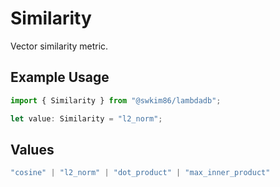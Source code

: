 # Similarity

Vector similarity metric.

## Example Usage

```typescript
import { Similarity } from "@swkim86/lambdadb";

let value: Similarity = "l2_norm";
```

## Values

```typescript
"cosine" | "l2_norm" | "dot_product" | "max_inner_product"
```